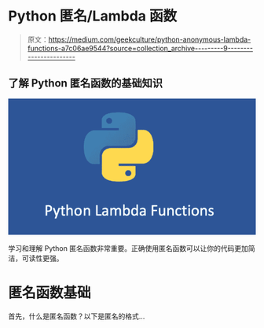# Python 匿名/Lambda 函数

> 原文：<https://medium.com/geekculture/python-anonymous-lambda-functions-a7c06ae9544?source=collection_archive---------9----------------------->

## 了解 Python 匿名函数的基础知识

![](img/90ef72e49d5d728daef59758de299979.png)

学习和理解 Python 匿名函数非常重要。正确使用匿名函数可以让你的代码更加简洁，可读性更强。

# 匿名函数基础

首先，什么是匿名函数？以下是匿名的格式…